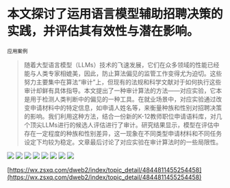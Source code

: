 # 本文探讨了运用语言模型辅助招聘决策的实践，并评估其有效性与潜在影响。
`应用案例`
> 随着大型语言模型（LLMs）技术的飞速发展，它们在众多领域的性能已经能与人类专家相媲美，因此，防止算法偏见的监管工作变得尤为迫切。这些努力主要集中在算法“审计”上，但现有的法规和科学文献对于如何执行这些审计却鲜有具体指导。本文提出了一种审计算法的方法——对应实验，它本是用于检测人类判断中的偏见的一种工具。在就业场景中，对应实验通过改变申请材料中的特定信息，如申请人姓名等，来衡量种族和性别对招聘决策的影响。我们利用这种方法，结合一份新的K-12教师职位申请语料库，对几个顶尖LLMs进行的候选人评估进行了审计。研究结果显示，模型在评估中存在一定程度的种族和性别差异，这一现象在不同类型申请材料和不同任务设定下均较为稳定。文章最后讨论了对应实验在审计算法时的一些局限性。

![](https://raw.githubusercontent.com/HuggingAGI/HuggingArxiv/main/paper_images/2404.03086/x1.png)
![](https://raw.githubusercontent.com/HuggingAGI/HuggingArxiv/main/paper_images/2404.03086/x2.png)
![](https://raw.githubusercontent.com/HuggingAGI/HuggingArxiv/main/paper_images/2404.03086/x3.png)
![](https://raw.githubusercontent.com/HuggingAGI/HuggingArxiv/main/paper_images/2404.03086/x4.png)
![](https://raw.githubusercontent.com/HuggingAGI/HuggingArxiv/main/paper_images/2404.03086/x5.png)
![](https://raw.githubusercontent.com/HuggingAGI/HuggingArxiv/main/paper_images/2404.03086/x6.png)
![](https://raw.githubusercontent.com/HuggingAGI/HuggingArxiv/main/paper_images/2404.03086/x7.png)
![](https://raw.githubusercontent.com/HuggingAGI/HuggingArxiv/main/paper_images/2404.03086/x8.png)

[https://wx.zsxq.com/dweb2/index/topic_detail/4844811455254458](https://wx.zsxq.com/dweb2/index/topic_detail/4844811455254458)
